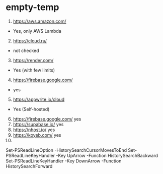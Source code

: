 # empty-temp

1. https://aws.amazon.com/
- Yes, only AWS Lambda

2. https://cloud.ru/
- not checked

3. https://render.com/
- Yes (with few limits)

4. https://firebase.google.com/
- yes
5. https://appwrite.io/cloud
- Yes (Self-hosted)
6. https://firebase.google.com/
  yes
7. https://supabase.io/
  yes
8. https://nhost.io/
  yes
9. https://koyeb.com/
  yes
10. 

Set-PSReadLineOption -HistorySearchCursorMovesToEnd
Set-PSReadLineKeyHandler -Key UpArrow -Function HistorySearchBackward
Set-PSReadLineKeyHandler -Key DownArrow -Function HistorySearchForward
